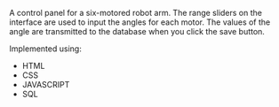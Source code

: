 A control panel for a six-motored robot arm. The range sliders on the interface are used to input the angles for each motor. The values of the angle are transmitted to the database when you click the save button.






Implemented using:
- HTML
- CSS
- JAVASCRIPT
- SQL
